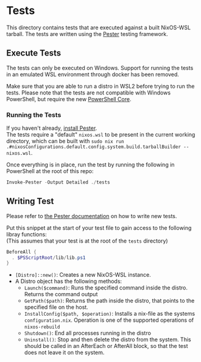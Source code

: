 # Tests

This directory contains tests that are executed against a built NixOS-WSL tarball.
The tests are written using the [Pester](https://pester.dev/) testing framework.

## Execute Tests

The tests can only be executed on Windows. Support for running the tests in an emulated WSL environment through docker has been removed.

Make sure that you are able to run a distro in WSL2 before trying to run the tests.
Please note that the tests are not compatible with Windows PowerShell, but require the new [PowerShell Core](https://apps.microsoft.com/store/detail/powershell/9MZ1SNWT0N5D?hl=en-us&gl=us).

### Running the Tests

If you haven't already, [install Pester](https://pester.dev/docs/introduction/installation/).  
The tests require a "default" `nixos.wsl` to be present in the current working directory, which can be built with
`sudo nix run .#nixosConfigurations.default.config.system.build.tarballBuilder -- nixos.wsl`.

Once everything is in place, run the test by running the following in PowerShell at the root of this repo:

```powershell
Invoke-Pester -Output Detailed ./tests
```

## Writing Test

Please refer to [the Pester documentation](https://pester.dev/docs/quick-start) on how to write new tests.

Put this snippet at the start of your test file to gain access to the following libray functions:  
(This assumes that your test is at the root of the `tests` directory)

```powershell
BeforeAll {
  . $PSScriptRoot/lib/lib.ps1
}
```

- `[Distro]::new()`: Creates a new NixOS-WSL instance.
- A Distro object has the following methods:
  - `Launch($command)`: Runs the specified command inside the distro. Returns the command output
  - `GetPath($path)`: Returns the path inside the distro, that points to the specified file on the host.
  - `InstallConfig($path, $operation)`: Installs a nix-file as the systems `configuration.nix`. Operation is one of the supported operations of `nixos-rebuild` 
  - `Shutdown()`: End all processes running in the distro
  - `Uninstall()`: Stop and then delete the distro from the system. This should be called in an AfterEach or AfterAll block, so that the test does not leave it on the system.
